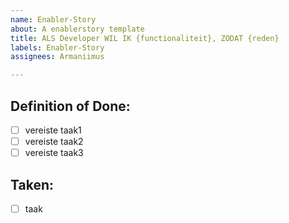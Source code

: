 ```yaml
---
name: Enabler-Story
about: A enablerstory template
title: ALS Developer WIL IK {functionaliteit}, ZODAT {reden}
labels: Enabler-Story
assignees: Armaniimus

---
```


## Definition of Done:
- [ ] vereiste taak1
- [ ] vereiste taak2
- [ ] vereiste taak3

## Taken:
- [ ] taak
